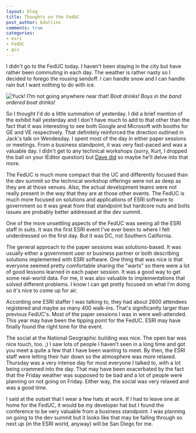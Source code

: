 ```yaml
---
layout: blog
title: Thoughts on the FedUC
post_author: bdollins
comments: true
categories:
- esri
- FedUC
- gis
---
```


I didn't go to the FedUC today. I haven't been staying in the city but have rather been commuting in each day. The weather is rather nasty so I decided to forego the rousing sendoff. I can handle snow and I can handle rain but I want nothing to do with ice.

<img alt="Yuck! I?m not going anywhere near that!" src="http://geobabble.files.wordpress.com/2008/02/dc_ice.png" />
<em>Boat drinks! Boys in the band ordered boat drinks!</em>

So I thought I'd do a little summation of yesterday. I did a brief mention of the exhibit hall yesterday and I don't have much to add to that other than the fact that it was interesting to see both Google and Microsoft with booths for GE and VE respectively. That definitely reinforced the direction outlined in Jack's talk on Wendesday. I spent most of the day in either paper sessions or meetings. From a business standpoint, it was very fast-paced and was a valuable day. I didn't get to any technical workshops (sorry, Kurt, I dropped the ball on your IEditor question) but <a href="http://surveying-mapping-gis.blogspot.com/2008/02/esri-feduc-day-2-sort-of.html">Dave did</a> so maybe he'll delve into that more.

The FedUC is much more compact that the UC and differently focused than the dev summit so the technical workshop offerings were not as deep as they are at those venues. Also, the actual development teams were not really present in the way that they are at those other events. The FedUC is much more focused on solutions and applications of ESRI software to government so it was great from that standpoint but hardcore nuts and bolts issues are probably better addressed at the dev summit.

One of the more unsettling aspects of the FedUC was seeing all the ESRI staff in suits. It was the first ESRI event I've ever been to where I felt underdressed on the first day. But it was DC, not Southern California.

The general approach to the paper sessions was solutions-based. It was usually either a government user or business partner or both describing solutions implemented with ESRI software. One thing that was nice is that everyone seemed pretty comfortable sharing the "warts" so there were a lot of good lessons learned in each paper session. It was a good way to get some real-world data. For me, it was also valuable to implementations that solved different problems. I know I can get pretty focused on what I'm doing so it's nice to come up for air.

According one ESRI staffer I was talking to, they had about 2600 attendees registered and maybe as many 400 walk-ins. That's significantly larger than previous FedUC's. Most of the paper sessions I was in were well-attended. This year may have been the tipping point for the FedUC. ESRI may have finally found the right tone for the event.

The social at the National Geographic building was nice. The open bar was nice touch, too. ;)  I saw lots of people I haven't seen in a long time and got you meet a quite a few that I have been wanting to meet. By then, the ESRI staff were letting their hair down so the atmosphere was more relaxed. Thursday was a very intense day for most everyone I talked to, with a lot being crammed into the day. That may have been exacerbated by the fact that the Friday weather was supposed to be bad and a lot of people were planning on not going on Friday. Either way, the social was very relaxed and was a good time.

I said at the outset that I wear a few hats at work. If I had to leave one at home for the FedUC, it would be my developer hat but I found the conference to be very valuable from a business standpoint. I was planning on going to the dev summit but it looks like that may be falling through so next up (in the ESRI world, anyway) will be San Diego for me.